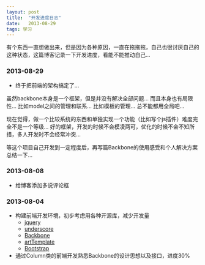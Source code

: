 ```yaml
---
layout: post
title:  "开发进度日志"
date:   2013-08-29
tags: 学习
---
```


有个东西一直想做出来，但是因为各种原因，一直在拖拖拖，自己也很讨厌自己的这种状态，这篇博客记录一下开发进度，看能不能推动自己…

### 2013-08-29
* 终于把前端的架构搞定了…

虽然backbone本身是一个框架，但是并没有解决全部问题… 而且本身也有局限性… 比如model之间的管理和联系… 比如模板的管理… 总不能都用全局吧…

现在觉得，做一个比较系统的东西和单独实现一个功能（比如写个js插件）难度完全不是一个等级… 好的框架，开发的时候不会模凌两可，优化的时候不会不知所措，多人开发时不会经常冲突…

等这个项目自己开发到一定程度后，再写篇Backbone的使用感受和个人解决方案总结一下…

### 2013-08-08
* 给博客添加多说评论框

### 2013-08-04
* 构建前端开发环境，初步考虑用各种开源库，减少开发量
  * [jquery](https://github.com/jquery/jquery)
  * [underscore](https://github.com/jashkenas/underscore)
  * [Backbone](https://github.com/jashkenas/backbone)
  * [artTemplate](https://github.com/aui/artTemplate)
  * [Bootstrap](https://github.com/twbs/bootstrap)
* 通过Column类的前端开发熟悉Backbone的设计思想以及接口，进度30%